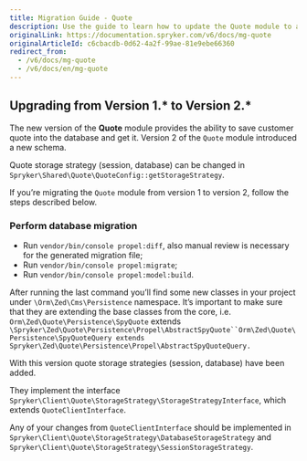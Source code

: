 ```yaml
---
title: Migration Guide - Quote
description: Use the guide to learn how to update the Quote module to a newer version.
originalLink: https://documentation.spryker.com/v6/docs/mg-quote
originalArticleId: c6cbacdb-0d62-4a2f-99ae-81e9ebe66360
redirect_from:
  - /v6/docs/mg-quote
  - /v6/docs/en/mg-quote
---
```


## Upgrading from Version 1.* to Version 2.*
The new version of the **Quote** module provides the ability to save customer quote into the database and get it. Version 2 of the `Quote` module introduced a new schema.

Quote storage strategy (session, database) can be changed in `Spryker\Shared\Quote\QuoteConfig::getStorageStrategy`.

If you’re migrating the `Quote` module from version 1 to version 2,  follow the steps described below.

### Perform database migration

* Run `vendor/bin/console propel:diff`, also manual review is necessary for the generated migration file;
* Run `vendor/bin/console propel:migrate`;
* Run `vendor/bin/console propel:model:build`.
 
After running the last command you’ll find some new classes in your project under `\Orm\Zed\Cms\Persistence` namespace. It’s important to make sure that they are extending the base classes from the core, i.e. `Orm\Zed\Quote\Persistence\SpyQuote` extends `\Spryker\Zed\Quote\Persistence\Propel\AbstractSpyQuote``Orm\Zed\Quote\Persistence\SpyQuoteQuery extends Spryker\Zed\Quote\Persistence\Propel\AbstractSpyQuoteQuery.`

With this version quote storage strategies (session, database) have been added. 

They implement the interface `Spryker\Client\Quote\StorageStrategy\StorageStrategyInterface`, which extends `QuoteClientInterface`.

Any of your changes from `QuoteClientInterface` should be implemented in `Spryker\Client\Quote\StorageStrategy\DatabaseStorageStrategy` and `Spryker\Client\Quote\StorageStrategy\SessionStorageStrategy`.

<!-- Last review date: Apr 10, 2018*  by  Dmitriy Krainiy-->
